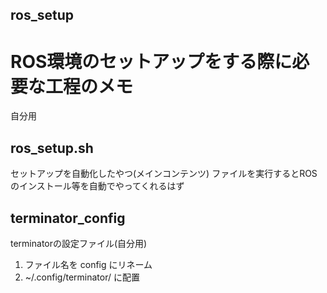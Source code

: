 ## ros_setup

# ROS環境のセットアップをする際に必要な工程のメモ
自分用

## ros_setup.sh
セットアップを自動化したやつ(メインコンテンツ)
ファイルを実行するとROSのインストール等を自動でやってくれるはず

## terminator_config
terminatorの設定ファイル(自分用)
1. ファイル名を config にリネーム
2. ~/.config/terminator/ に配置
